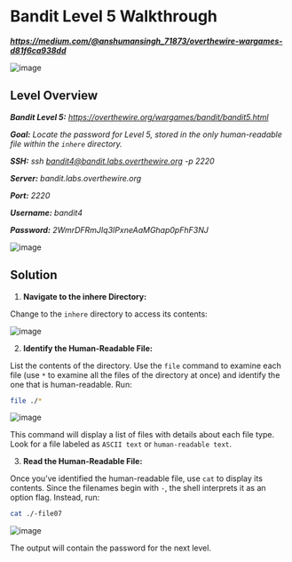 # Bandit Level 5 Walkthrough
***https://medium.com/@anshumansingh_71873/overthewire-wargames-d81f6ca938dd***

![image](https://github.com/user-attachments/assets/805b3a65-383c-4d1e-b152-1e25cfeee08c)

## Level Overview
***Bandit Level 5:** https://overthewire.org/wargames/bandit/bandit5.html*

***Goal:** Locate the password for Level 5, stored in the only human-readable file within the `inhere` directory.*

***SSH:** ssh bandit4@bandit.labs.overthewire.org -p 2220*

***Server:** bandit.labs.overthewire.org*

***Port:** 2220*

***Username:** bandit4*

***Password:** 2WmrDFRmJIq3IPxneAaMGhap0pFhF3NJ*

![image](https://github.com/user-attachments/assets/83e3576a-59d4-4890-88d7-6e29c64bd4c4)

## Solution
1. **Navigate to the inhere Directory:**
   
Change to the `inhere` directory to access its contents:

![image](https://github.com/user-attachments/assets/aa36c54c-8c18-4f0a-b28e-84a7c556192f)

2. **Identify the Human-Readable File:**
   
List the contents of the directory. Use the `file` command to examine each file (use `*` to examine all the files of the directory at once) and identify the one that is human-readable. Run:

```bash
file ./*
```
![image](https://github.com/user-attachments/assets/98dc227f-6dba-43cb-a17b-c5bafb48a032)

This command will display a list of files with details about each file type. Look for a file labeled as `ASCII text` or `human-readable text`.

3. **Read the Human-Readable File:**
   
Once you’ve identified the human-readable file, use `cat` to display its contents. Since the filenames begin with `-`, the shell interprets it as an option flag. Instead, run:

```bash
cat ./-file07
```
![image](https://github.com/user-attachments/assets/df7b4cd1-3127-4039-843c-8f234f0ee5e9)

The output will contain the password for the next level.
